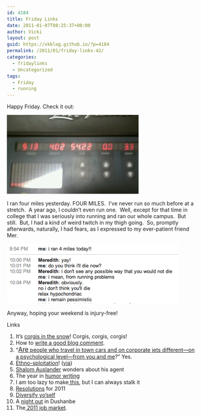 ```yaml
---
id: 4184
title: Friday Links
date: 2011-01-07T08:25:37+00:00
author: Vicki
layout: post
guid: https://vkblog.github.io/?p=4184
permalink: /2011/01/friday-links-42/
categories:
  - fridaylinks
  - Uncategorized
tags:
  - Friday
  - running
---
```

Happy Friday. Check it out:

<p style="text-align: left;">
  <a href="https://raw.githubusercontent.com/vkblog/vkblog.github.io/master/public/img/2011/01/wpid-IMAG0544.jpg"><img class="aligncenter size-full wp-image-4182" title="wpid-IMAG0544.jpg" src="https://raw.githubusercontent.com/vkblog/vkblog.github.io/master/public/img/2011/01/wpid-IMAG0544.jpg" alt="" width="350" height="210" /></a>
</p>

<p style="text-align: left;">
  I ran four miles yesterday. FOUR MILES.  I&#8217;ve never run so much before at a stretch.  A year ago, I couldn&#8217;t even run one.  Well, except for that time in college that I was seriously into running and ran our whole campus.  But still.  But, I had a kind of weird twitch in my thigh going.  So, promptly afterwards, naturally, I had fears, as I expressed to my ever-patient friend Mer.
</p>

<p style="text-align: left;">
  <a href="https://raw.githubusercontent.com/vkblog/vkblog.github.io/master/public/img/2011/01/death.png"><img class="aligncenter size-full wp-image-4185" title="death" src="https://raw.githubusercontent.com/vkblog/vkblog.github.io/master/public/img/2011/01/death.png" alt="" width="456" height="159" /></a>
</p>

<p style="text-align: left;">
  Anyway, hoping your weekend is injury-free!
</p>

<p style="text-align: left;">
  <p style="text-align: left;">
    Links
  </p>
  
  <ol>
    <li>
      It&#8217;s <a href="http://warmingglow.uproxx.com/2010/12/gallery-50-corgis-playing-in-snow/corgi-snow22">corgis in the snow</a>! Corgis, corgis, corgis!
    </li>
    <li>
      How to <a href="http://blog.nathanbransford.com/2011/01/how-to-write-good-blog-comment.html">write a good blog comment</a>.
    </li>
    <li>
      &#8220;<a href="http://hbswk.hbs.edu/item/6324.html"><big>Are</big> people who travel in town cars and on corporate jets different—on a psychological level—from you and me</a>?&#8221; Yes.
    </li>
    <li>
      <a href="http://www.vanityfair.com/culture/features/2011/02/vanities-ethnicity-201102">Ethno-sploitation</a>! (<a href="http://negevrockcity.com/">via</a>)
    </li>
    <li>
      <a href="http://www.tabletmag.com/life-and-religion/55121/excuses-excuses/">Shalom Auslander</a> wonders about his agent
    </li>
    <li>
      The year in <a href="http://splitsider.com/2010/12/the-years-best-humor-writing/">humor writing</a>
    </li>
    <li>
      I am too lazy to make<a href="http://ivoryhut.com/2010/12/nutella-chip-cookies-with-homemade-nutella-chips/"> this</a>, but I can always stalk it
    </li>
    <li>
      <a href="http://wendiaarons.com/2011/01/my-2011-new-year-resolutions.html">Resolutions</a> for 2011
    </li>
    <li>
      <a href="http://www.spousonomics.com/1414/2011/01/the-real-housewives-diversification/">Diversify yo&#8217;self</a>
    </li>
    <li>
      A <a href="http://www.neweurasia.net/culture-and-history/a-night-out-in-dushanbe/">night out</a> in Dushanbe
    </li>
    <li>
      The<a href="http://www.popeconomics.com/2011/01/05/2011s-job-market-the-separation-of-the-haves-and-have-nots/?utm_source=feedburner&utm_medium=feed&utm_campaign=Feed%3A+PopEconomics+%28Pop+Economics%29"> 2011 job market</a>.
    </li>
  </ol>
